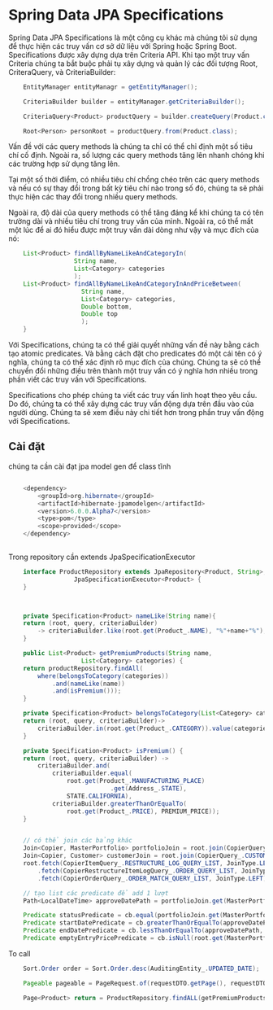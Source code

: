 # Spring Data JPA Specifications


Spring Data JPA Specifications là một công cụ khác mà chúng tôi sử dụng để thực hiện các truy vấn cơ sở dữ liệu với Spring hoặc Spring Boot.
Specifications được xây dựng dựa trên Criteria API.
Khi tạo một truy vấn Criteria chúng ta bắt buộc phải tụ xây dựng và quản lý các đối tượng Root, CriteraQuery, và CriteriaBuilder:

``` java
    EntityManager entityManagr = getEntityManager();

    CriteriaBuilder builder = entityManager.getCriteriaBuilder();

    CriteriaQuery<Product> productQuery = builder.createQuery(Product.class);

    Root<Person> personRoot = productQuery.from(Product.class);
``` 

    
Vấn đề với các query methods là chúng ta chỉ có thể chỉ định một số tiêu chí cố định. Ngoài ra, số lượng các query methods tăng lên nhanh chóng khi các trường hợp sử dụng tăng lên.

Tại một số thời điểm, có nhiều tiêu chí chồng chéo trên các query methods và nếu có sự thay đổi trong bất kỳ tiêu chí nào trong số đó, chúng ta sẽ phải thực hiện các thay đổi trong nhiều query methods.

Ngoài ra, độ dài của query methods có thể tăng đáng kể khi chúng ta có tên trường dài và nhiều tiêu chí trong truy vấn của mình. Ngoài ra, có thể mất một lúc để ai đó hiểu được một truy vấn dài dòng như vậy và mục đích của nó:
``` java
    List<Product> findAllByNameLikeAndCategoryIn(
                  String name,
                  List<Category> categories
                  );
    List<Product> findAllByNameLikeAndCategoryInAndPriceBetween(
                    String name,
                    List<Category> categories,
                    Double bottom,
                    Double top
                    );
    }
```

Với Specifications, chúng ta có thể giải quyết những vấn đề này bằng cách tạo atomic predicates. Và bằng cách đặt cho predicates đó một cái tên có ý nghĩa, chúng ta có thể xác định rõ mục đích của chúng. Chúng ta sẽ có thể chuyển đổi những điều trên thành một truy vấn có ý nghĩa hơn nhiều trong phần viết các truy vấn với Specifications.

Specifications cho phép chúng ta viết các truy vấn linh hoạt theo yêu cầu. Do đó, chúng ta có thể xây dựng các truy vấn động dựa trên đầu vào của người dùng. Chúng ta sẽ xem điều này chi tiết hơn trong phần truy vấn động với Specifications.

## Cài đặt
chúng ta cần cài đạt jpa model gen để class tĩnh
``` java

    <dependency>
        <groupId>org.hibernate</groupId>
        <artifactId>hibernate-jpamodelgen</artifactId>
        <version>6.0.0.Alpha7</version>
        <type>pom</type>
        <scope>provided</scope>
    </dependency>
    
```

Trong repository cần extends JpaSpecificationExecutor
``` java
    interface ProductRepository extends JpaRepository<Product, String>,
                  JpaSpecificationExecutor<Product> {
    }



    private Specification<Product> nameLike(String name){
    return (root, query, criteriaBuilder)
        -> criteriaBuilder.like(root.get(Product_.NAME), "%"+name+"%");
    }

    public List<Product> getPremiumProducts(String name,
                    List<Category> categories) {
    return productRepository.findAll(
        where(belongsToCategory(categories))
            .and(nameLike(name))
            .and(isPremium()));
    }

    private Specification<Product> belongsToCategory(List<Category> categories){
    return (root, query, criteriaBuilder)->
        criteriaBuilder.in(root.get(Product_.CATEGORY)).value(categories);
    }

    private Specification<Product> isPremium() {
    return (root, query, criteriaBuilder) ->
        criteriaBuilder.and(
            criteriaBuilder.equal(
                root.get(Product_.MANUFACTURING_PLACE)
                            .get(Address_.STATE),
                STATE.CALIFORNIA),
            criteriaBuilder.greaterThanOrEqualTo(
                root.get(Product_.PRICE), PREMIUM_PRICE));
    }


    // có thể join các bảng khác
    Join<Copier, MasterPortfolio> portfolioJoin = root.join(CopierQuery_.MASTER_PORTFOLIO);
    Join<Copier, Customer> customerJoin = root.join(CopierQuery_.CUSTOMER);
    root.fetch(CopierItemQuery_.RESTRUCTURE_LOG_QUERY_LIST, JoinType.LEFT)
        .fetch(CopierRestructureItemLogQuery_.ORDER_QUERY_LIST, JoinType.LEFT)
        .fetch(CopierOrderQuery_.ORDER_MATCH_QUERY_LIST, JoinType.LEFT);

    // tạo list các predicate để add 1 lượt
    Path<LocalDateTime> approveDatePath = portfolioJoin.get(MasterPortfolio_.APPROVE_DATE);

    Predicate statusPredicate = cb.equal(portfolioJoin.get(MasterPortfolio_.STATUS), MPStatusCode.ACTIVE.getCode());
    Predicate startDatePredicate = cb.greaterThanOrEqualTo(approveDatePath, startDate);
    Predicate endDatePredicate = cb.lessThanOrEqualTo(approveDatePath, endDate);
    Predicate emptyEntryPricePredicate = cb.isNull(root.get(MasterPortfolioItemQuery_.ENTRY_PRICE));

```

To call
``` java
    Sort.Order order = Sort.Order.desc(AuditingEntity_.UPDATED_DATE);

    Pageable pageable = PageRequest.of(requestDTO.getPage(), requestDTO.getSize(), Sort.by(order));

    Page<Product> return = ProductRepository.findALL(getPremiumProducts, pageable);

```


















